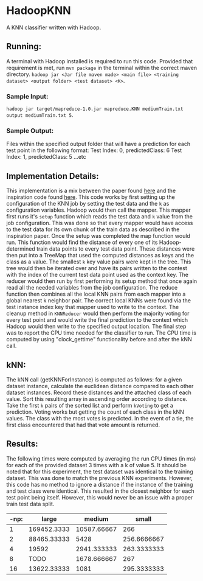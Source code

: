 # HadoopKNN
A KNN classifier written with Hadoop.
 
## Running:
A terminal with Hadoop installed is required to run this code. Provided that requirement is met, run `mvn package` in the terminal within the correct maven directory.
`hadoop jar <Jar file maven made> <main file> <training dataset> <output folder> <test dataset> <K>`.
 
### Sample Input:
`hadoop jar target/mapreduce-1.0.jar mapreduce.KNN mediumTrain.txt output mediumTrain.txt 5`.
 
### Sample Output:
Files within the specified output folder that will have a prediction for each test point in the following format:
Test Index: 0, predictedClass:  6
Test Index: 1, predictedClass:  5
...etc
 
## Implementation Details:
This implementation is a mix between the paper found [here](https://sci2s.ugr.es/sites/default/files/files/TematicWebSites/BigData/A%20MapReduce-based%20k-Nearest%20Neighbor%20Approach%20for%20Big%20Data%20Classification-IEEE%20BigDataSE-2015.pdf) and the inspiration code found [here](https://github.com/matt-hicks/MapReduce-KNN/blob/master/KnnPattern.java). This code works by first setting up the configuration of the KNN job by setting the test data and the `k` as configuration variables. Hadoop would then call the mapper. This mapper first runs it's `setup` function which reads the test data and `k` value from the job configuration. This was done so that every mapper would have access to the test data for its own chunk of the train data as described in the inspiration paper. Once the setup was completed the map function would run. This function would find the distance of every one of its Hadoop-determined train data points to every test data point. These distances were then put into a TreeMap that used the computed distances as keys and the class as a value. The smallest `k` key value pairs were kept in the tree. This tree would then be iterated over and have its pairs written to the contest with the index of the current test data point used as the context key. The reducer would then run by first performing its setup method that once again read all the needed variables from the job configuration. The reduce function then combines all the local KNN pairs from each mapper into a global nearest k neighbor pair. The correct local KNNs were found via the test instance index key that mapper used to write to the context. The cleanup method in `KNNReducer` would then perform the majority voting for every test point and would write the final prediction to the context which Hadoop would then write to the specified output location. The final step was to report the CPU time needed for the classifier to run. The CPU time is computed by using "clock_gettime" functionality before and after the kNN call.
 
## kNN:
The kNN call (getKNNForInstance) is computed as follows: for a given dataset instance, calculate the euclidean distance compared to each other dataset instances. Record these distances and the attached class of each value. Sort this resulting array in ascending order according to distance. Take the first `k` pairs of the sorted list and perform `kVoting` to get a prediction. Voting works but getting the count of each class in the kNN values. The class with the most votes is predicted. In the event of a tie, the first class encountered that had that vote amount is returned.
 
## Results:
The following times were computed by averaging the run CPU times (in ms) for each of the provided dataset 3 times with a k of value 5. It should be noted that for this experiment, the test dataset was identical to the training dataset. This was done to match the previous KNN experiments. However, this code has no method to ignore a distance if the instance of the training and test class were identical. This resulted in the closest neighbor for each test point being itself. However, this would never be an issue with a proper train test data split.
 
| -np: | large | medium | small |
| --- | --- | --- | --- |
| 1 | 169452.3333 | 10587.66667 | 266 |
| 2 | 88465.33333 | 5428 | 256.6666667 |
| 4 | 19592 | 2941.333333 | 263.3333333 |
| 8 | TODO | 1678.666667 | 267 |
| 16 | 13622.33333 | 1081 | 295.3333333 |
 